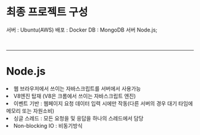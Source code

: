 # 최종 프로젝트 구성

서버 : Ubuntu(AWS)
배포 : Docker
DB : MongoDB
서버 Node.js;


<br/>

---

# Node.js

<li> 웹 브라우저에서 쓰이는 자바스크립트를 서버에서 사용가능
<li> V8엔진 탑재 (V8은 크롬에서 쓰이는 자바스크립트 엔진)
<li> 이벤트 기반 : 웹페이지 요청 데이터 입력 시에만 작동(다른 서버의 경우 대기 타임에 메모리 또는 자원소비)
<li> 싱글 스레드 : 모든 요청을 및 응답을 하나의 스레드에서 담당
<li> Non-blocking IO : 비동기방식

